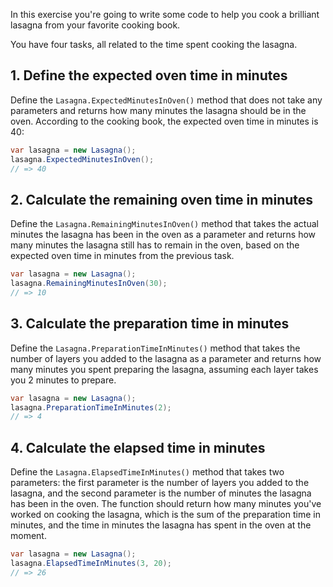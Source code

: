In this exercise you're going to write some code to help you cook a brilliant lasagna from your favorite cooking book.

You have four tasks, all related to the time spent cooking the lasagna.

## 1. Define the expected oven time in minutes

Define the `Lasagna.ExpectedMinutesInOven()` method that does not take any parameters and returns how many minutes the lasagna should be in the oven. According to the cooking book, the expected oven time in minutes is 40:

```csharp
var lasagna = new Lasagna();
lasagna.ExpectedMinutesInOven();
// => 40
```

## 2. Calculate the remaining oven time in minutes

Define the `Lasagna.RemainingMinutesInOven()` method that takes the actual minutes the lasagna has been in the oven as a parameter and returns how many minutes the lasagna still has to remain in the oven, based on the expected oven time in minutes from the previous task.

```csharp
var lasagna = new Lasagna();
lasagna.RemainingMinutesInOven(30);
// => 10
```

## 3. Calculate the preparation time in minutes

Define the `Lasagna.PreparationTimeInMinutes()` method that takes the number of layers you added to the lasagna as a parameter and returns how many minutes you spent preparing the lasagna, assuming each layer takes you 2 minutes to prepare.

```csharp
var lasagna = new Lasagna();
lasagna.PreparationTimeInMinutes(2);
// => 4
```

## 4. Calculate the elapsed time in minutes

Define the `Lasagna.ElapsedTimeInMinutes()` method that takes two parameters: the first parameter is the number of layers you added to the lasagna, and the second parameter is the number of minutes the lasagna has been in the oven. The function should return how many minutes you've worked on cooking the lasagna, which is the sum of the preparation time in minutes, and the time in minutes the lasagna has spent in the oven at the moment.

```csharp
var lasagna = new Lasagna();
lasagna.ElapsedTimeInMinutes(3, 20);
// => 26
```

